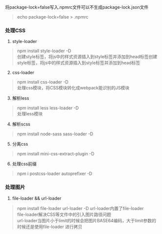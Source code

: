 将package-lock=false写入.npmrc文件可以不生成package-lock.json文件   
> echo package-lock=false > .npmrc

### 处理CSS
1. style-loader 
> npm install style-loader -D   
> 创建style标签，将js中的样式资源插入到style标签并添加到head标签创建style标签，将js中的样式资源插入到style标签并添加到head标签   

2. css-loader
> npm install css-loader -D   
> 处理css模块，将CSS模块转化成webpack能识别的JS模块   

3. 解析less
> npm install less less-loader -D   
> 处理less模块

4. 解析scss
> npm install node-sass sass-loader -D

5. 分离css
> npm install mini-css-extract-plugin -D

6. 处理css前缀
> npm i postcss-loader autoprefixer -D



### 处理图片
1. file-loader && url-loader 
> npm install file-loader url-loader -D
> url-loader内置了file-loader   
> file-loader解决CSS等文件中的引入图片路径问题   
> url-loader当图片小于limit的时候会把图片BASE64编码，大于limit参数的时候还是使用file-loader 进行拷贝   



